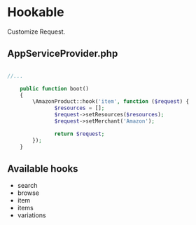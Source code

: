 # Hookable

Customize Request.

## AppServiceProvider.php
```php

//...

    public function boot()
    {
        \AmazonProduct::hook('item', function ($request) {
               $resources = [];
               $request->setResources($resources);
               $request->setMerchant('Amazon');

               return $request;
        });
    }
```

## Available hooks
- search
- browse
- item
- items
- variations
